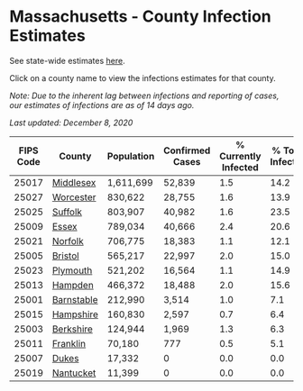 # Massachusetts - County Infection Estimates

See state-wide estimates [here](/infections/us-ma).

Click on a county name to view the infections estimates for that county.

*Note: Due to the inherent lag between infections and reporting of cases, our estimates of infections are as of 14 days ago.*

*Last updated: December 8, 2020*

|   FIPS Code |                   County |   Population |   Confirmed Cases |   % Currently Infected |   % Total Infected |
|-------------|--------------------------|--------------|-------------------|------------------------|--------------------|
|       25017 |   [Middlesex](middlesex) |    1,611,699 |            52,839 |                    1.5 |               14.2 |
|       25027 |   [Worcester](worcester) |      830,622 |            28,755 |                    1.6 |               13.9 |
|       25025 |       [Suffolk](suffolk) |      803,907 |            40,982 |                    1.6 |               23.5 |
|       25009 |           [Essex](essex) |      789,034 |            40,666 |                    2.4 |               20.6 |
|       25021 |       [Norfolk](norfolk) |      706,775 |            18,383 |                    1.1 |               12.1 |
|       25005 |       [Bristol](bristol) |      565,217 |            22,997 |                    2.0 |               15.0 |
|       25023 |     [Plymouth](plymouth) |      521,202 |            16,564 |                    1.1 |               14.9 |
|       25013 |       [Hampden](hampden) |      466,372 |            18,488 |                    2.0 |               15.6 |
|       25001 | [Barnstable](barnstable) |      212,990 |             3,514 |                    1.0 |                7.1 |
|       25015 |   [Hampshire](hampshire) |      160,830 |             2,597 |                    0.7 |                6.4 |
|       25003 |   [Berkshire](berkshire) |      124,944 |             1,969 |                    1.3 |                6.3 |
|       25011 |     [Franklin](franklin) |       70,180 |               777 |                    0.5 |                5.1 |
|       25007 |           [Dukes](dukes) |       17,332 |                 0 |                    0.0 |                0.0 |
|       25019 |   [Nantucket](nantucket) |       11,399 |                 0 |                    0.0 |                0.0 |